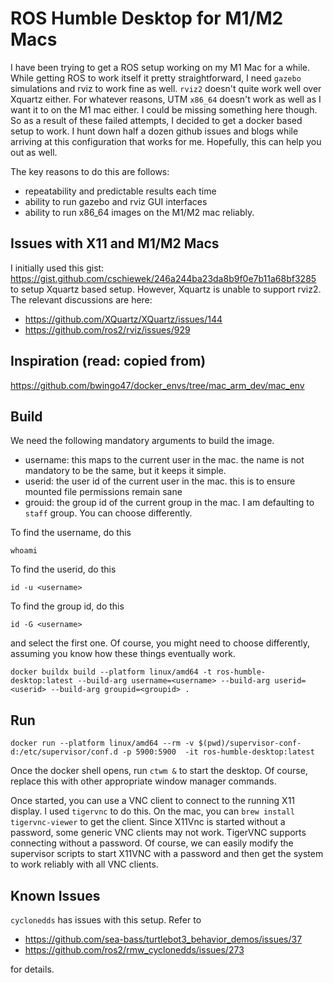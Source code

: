 # ROS Humble Desktop for M1/M2 Macs

I have been trying to get a ROS setup working on my M1 Mac for a while. While getting ROS to work itself it pretty straightforward, I need `gazebo` simulations and rviz to work fine as well. `rviz2` doesn't quite work well over Xquartz either.
For whatever reasons, UTM `x86_64` doesn't work as well as I want it to on the M1 mac either. I could be missing something here though. So as a result of these failed attempts, I decided to get a docker based setup to work. I hunt down half a dozen github issues and blogs while arriving at this configuration that works for me. Hopefully, this can help you out as well.

The key reasons to do this are follows:

- repeatability and predictable results each time
- ability to run gazebo and rviz GUI interfaces
- ability to run x86_64 images on the M1/M2 mac reliably.

## Issues with X11 and M1/M2 Macs

I initially used this gist: https://gist.github.com/cschiewek/246a244ba23da8b9f0e7b11a68bf3285 to setup Xquartz based setup. However, Xquartz is unable to support rviz2. The relevant discussions are here:

- https://github.com/XQuartz/XQuartz/issues/144
- https://github.com/ros2/rviz/issues/929

## Inspiration (read: copied from)

https://github.com/bwingo47/docker_envs/tree/mac_arm_dev/mac_env


## Build

We need the following mandatory arguments to build the image. 
- username: this maps to the current user in the mac. the name is not mandatory to be the same, but it keeps it simple.
- userid: the user id of the current user in the mac. this is to ensure mounted file permissions remain sane
- grouid: the group id of the current group in the mac. I am defaulting to `staff` group. You can choose differently.

To find the username, do this
``` shell
whoami
```

To find the userid, do this

``` shell
id -u <username>
```

To find the group id, do this
``` shell
id -G <username>
```
and select the first one. Of course, you might need to choose differently, assuming you know how these things eventually work.

``` shell
docker buildx build --platform linux/amd64 -t ros-humble-desktop:latest --build-arg username=<username> --build-arg userid=<userid> --build-arg groupid=<groupid> .
```

## Run

``` shell
docker run --platform linux/amd64 --rm -v $(pwd)/supervisor-conf-d:/etc/supervisor/conf.d -p 5900:5900  -it ros-humble-desktop:latest
```

Once the docker shell opens, run `ctwm &` to start the desktop. Of course, replace this with other appropriate window manager commands.

Once started, you can use a VNC client to connect to the running X11 display. I used `tigervnc` to do this. On the mac, you can `brew install tigervnc-viewer` to get the client. Since X11Vnc is started without a password, some generic VNC clients may not work. TigerVNC supports connecting without a password. Of course, we can easily modify the supervisor scripts to start X11VNC with a password and then get the system to work reliably with all VNC clients.

## Known Issues

`cyclonedds` has issues with this setup. Refer to

- https://github.com/sea-bass/turtlebot3_behavior_demos/issues/37
- https://github.com/ros2/rmw_cyclonedds/issues/273

for details.
